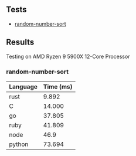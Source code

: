 ## Tests
* [random-number-sort](/random-number-sort)

## Results
Testing on AMD Ryzen 9 5900X 12-Core Processor

### random-number-sort
| Language | Time (ms) |
| --- | --- |
| rust | 9.892 |
| C | 14.000 |
| go | 37.805 |
| ruby | 41.809 |
| node | 46.9 |
| python | 73.694 |
